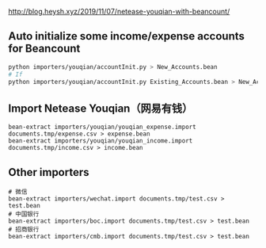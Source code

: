 <http://blog.heysh.xyz/2019/11/07/netease-youqian-with-beancount/>

## Auto initialize some income/expense accounts for Beancount

```bash
python importers/youqian/accountInit.py > New_Accounts.bean
# If
python importers/youqian/accountInit.py Existing_Accounts.bean > New_Accounts.bean
```

## Import Netease Youqian（网易有钱）

```
bean-extract importers/youqian/youqian_expense.import documents.tmp/expense.csv > expense.bean
bean-extract importers/youqian/youqian_income.import documents.tmp/income.csv > income.bean
```

## Other importers

```
# 微信
bean-extract importers/wechat.import documents.tmp/test.csv > test.bean 
# 中国银行
bean-extract importers/boc.import documents.tmp/test.csv > test.bean
# 招商银行
bean-extract importers/cmb.import documents.tmp/test.csv > test.bean
```